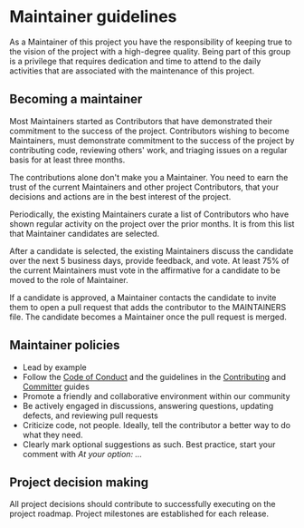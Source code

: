 <!--
Copyright (c) 2022 Dell Inc., or its subsidiaries. All Rights Reserved.

Licensed under the Apache License, Version 2.0 (the "License");
you may not use this file except in compliance with the License.
You may obtain a copy of the License at

    http://www.apache.org/licenses/LICENSE-2.0
-->

# Maintainer guidelines

As a Maintainer of this project you have the responsibility of keeping true to the vision of the project with a high-degree quality. Being part of this group is a privilege that requires dedication and time to attend to the daily activities that are associated with the maintenance of this project.

## Becoming a maintainer

Most Maintainers started as Contributors that have demonstrated their commitment to the success of the project. Contributors wishing to become Maintainers, must demonstrate commitment to the success of the project by contributing code, reviewing others' work, and triaging issues on a regular basis for at least three months.

The contributions alone don't make you a Maintainer. You need to earn the trust of the current Maintainers and other project Contributors, that your decisions and actions are in the best interest of the project.

Periodically, the existing Maintainers curate a list of Contributors who have shown regular activity on the project over the prior months. It is from this list that Maintainer candidates are selected.

After a candidate is selected, the existing Maintainers discuss the candidate over the next 5 business days, provide feedback, and vote. At least 75% of the current Maintainers must vote in the affirmative for a candidate to be moved to the role of Maintainer.

If a candidate is approved, a Maintainer contacts the candidate to invite them to open a pull request that adds the contributor to the MAINTAINERS file. The candidate becomes a Maintainer once the pull request is merged.

## Maintainer policies

* Lead by example
* Follow the [Code of Conduct](https://github.com/dell/ansible-powerscale/blob/2.0.0/docs/CODE_OF_CONDUCT.md) and the guidelines in the [Contributing](https://github.com/dell/ansible-powerscale/blob/2.0.0/docs/CONTRIBUTING.md) and [Committer](https://github.com/dell/ansible-powerscale/blob/2.0.0/docs/COMMITTER_GUIDE.md) guides
* Promote a friendly and collaborative environment within our community
* Be actively engaged in discussions, answering questions, updating defects, and reviewing pull requests
* Criticize code, not people. Ideally, tell the contributor a better way to do what they need.
* Clearly mark optional suggestions as such. Best practice, start your comment with *At your option: …*

## Project decision making

All project decisions should contribute to successfully executing on the project roadmap. Project milestones are established for each release.